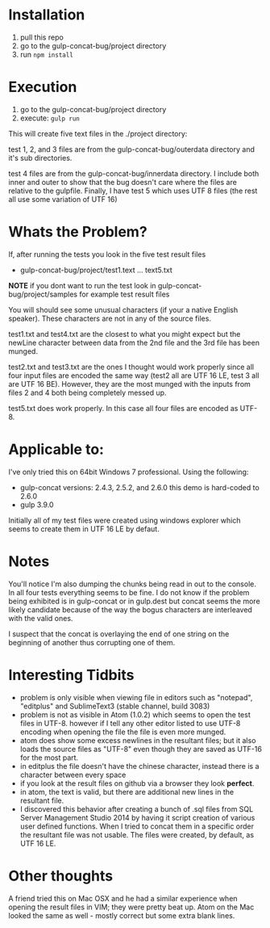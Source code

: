 # Installation
1. pull this repo
2. go to the gulp-concat-bug/project directory
3. run `npm install`

# Execution
1. go to the gulp-concat-bug/project directory
2. execute: `gulp run`

This will create five text files in the ./project directory:

test 1, 2, and 3 files are from the gulp-concat-bug/outerdata directory and it's sub
directories.

test 4 files are from the gulp-concat-bug/innerdata directory.  I include both inner and outer
to show that the bug doesn't care where the files are relative to the gulpfile.  Finally,
I have test 5 which uses UTF 8 files (the rest all use some variation of UTF 16)

# Whats the Problem?
If, after running the tests you look in the five test result files

  * gulp-concat-bug/project/test1.text ... text5.txt

  **NOTE** if you dont want to run the test look in gulp-concat-bug/project/samples
  for example test result files

You will should see some unusual characters (if your a native English speaker).
These characters are not in any of the source files.


test1.txt and test4.txt are the closest to what you might expect but the newLine
character between data from the 2nd file and the 3rd file has been munged.

test2.txt and test3.txt are the ones I thought would work properly since all
four input files are encoded the same way (test2 all are UTF 16 LE, test 3 all
  are UTF 16 BE).  However, they are the most munged with the inputs from files
  2 and 4 both being completely messed up.

test5.txt does work properly. In this case all four files are encoded as UTF-8.

# Applicable to:
I've only tried this on 64bit Windows 7 professional. Using the following:

* gulp-concat versions: 2.4.3, 2.5.2, and 2.6.0  this demo is hard-coded to 2.6.0
* gulp 3.9.0

Initially all of my test files were created using windows explorer which seems to create
them in UTF 16 LE by defaut.


# Notes
You'll notice I'm also dumping the chunks being read in out to the console. In all
four tests everything seems to be fine.  I do not know if the problem being
exhibited is in gulp-concat or in gulp.dest but concat seems the more likely candidate
because of the way the bogus characters are interleaved with the valid ones.

I suspect that the concat is overlaying the end of one string on the beginning of
another thus corrupting one of them.


# Interesting Tidbits

* problem is only visible when viewing file in editors such as "notepad", "editplus"
and SublimeText3 (stable channel, build 3083)
* problem is not as visible in Atom (1.0.2) which seems to open the test files in UTF-8.
however if I tell any other editor listed to use UTF-8 encoding when opening
the file the file is even more munged.
* atom does show some excess newlines in the resultant files; but it also loads the source
files as "UTF-8" even though they are saved as UTF-16 for the most part.
* in editplus the file doesn't have the chinese character, instead there is a character
between every space
* if you look at the result files on github via a browser they look **perfect**.
* in atom, the text is valid, but there are additional new lines in the resultant file.
* I discovered this behavior after creating a bunch of .sql files from SQL Server Management Studio 2014
by having it script creation of various user defined functions.  When I tried to concat them in a specific
order the resultant file was not usable.  The files were created, by default, as UTF 16 LE.


# Other thoughts
A friend tried this on Mac OSX and he had a similar experience when opening the result files in VIM; they were
pretty beat up.  Atom on the Mac looked the same as well - mostly correct but some extra blank lines.
